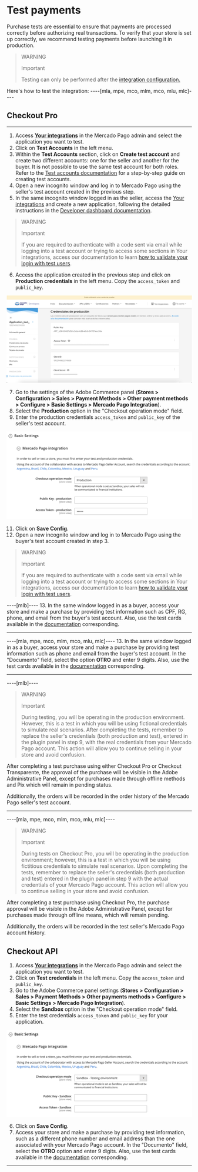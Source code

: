 # Test payments

Purchase tests are essential to ensure that payments are processed correctly before authorizing real transactions. To verify that your store is set up correctly, we recommend testing payments before launching it in production.

> WARNING
> 
> Important
>
> Testing can only be performed after the [integration configuration.](/developers/en/docs/adobe-commerce/integration-configuration)

Here's how to test the integration:
----[mla, mpe, mco, mlm, mco, mlu, mlc]----
## Checkout Pro

------------
1. Access **[Your integrations](https://www.mercadopago[FAKER][URL][DOMAIN]/developers/panel/app)** in the Mercado Pago admin and select the application you want to test.
2. Click on **Test Accounts** in the left menu.
3. Within the **Test Accounts** section, click on **Create test account** and create two different accounts: one for the seller and another for the buyer. It is not possible to use the same test account for both roles. Refer to the [Test accounts documentation](/developers/en/docs/adobe-commerce/additional-content/your-integrations/test/accounts) for a step-by-step guide on creating test accounts.
4. Open a new incognito window and log in to Mercado Pago using the seller's test account created in the previous step.
5. In the same incognito window logged in as the seller, access the [Your integrations](https://www.mercadopago[FAKER][URL][DOMAIN]/developers/panel/app) and create a new application, following the detailed instructions in the [Developer dashboard documentation](/developers/en/docs/adobe-commerce/additional-content/your-integrations/dashboard).

> WARNING
>
> Important
>
> If you are required to authenticate with a code sent via email while logging into a test account or trying to access some sections in Your integrations, access our documentation to learn [how to validate your login with test users](/developers/en/docs/adobe-commerce/additional-content/your-integrations/test/accounts#bookmark_validate_login_with_test_users).

6. Access the application created in the previous step and click on **Production credentials** in the left menu. Copy the `access_token` and `public_key`.

![Production credentials](/images/adobe-commerce/test-prod-credentials-es.png)

7. Go to the settings of the Adobe Commerce panel (**Stores > Configuration > Sales > Payment Methods > Other payment methods > Configure > Basic Settings > Mercado Pago Integration**).
8. Select the **Production** option in the "Checkout operation mode" field.
9. Enter the production credentials `access_token` and `public_key` of the seller's test account.

![Panel](/images/adobe-commerce/test-adobe-commerce.png)

11. Click on **Save Config**.
12. Open a new incognito window and log in to Mercado Pago using the buyer's test account created in step 3.

> WARNING
>
> Important
>
> If you are required to authenticate with a code sent via email while logging into a test account or trying to access some sections in Your integrations, access our documentation to learn [how to validate your login with test users](/developers/en/docs/adobe-commerce/additional-content/your-integrations/test/accounts#bookmark_validate_login_with_test_users).

----[mlb]----
13. In the same window logged in as a buyer, access your store and make a purchase by providing test information such as CPF, RG, phone, and email from the buyer's test account. Also, use the test cards available in the [documentation](/developers/en/docs/adobe-commerce/additional-content/your-integrations/test/cards) corresponding.

------------
----[mla, mpe, mco, mlm, mco, mlu, mlc]----
13. In the same window logged in as a buyer, access your store and make a purchase by providing test information such as phone and email from the buyer's test account. In the "Documento" field, select the option **OTRO** and enter 9 digits. Also, use the test cards available in the [documentation](/developers/en/docs/adobe-commerce/additional-content/your-integrations/test/cards) corresponding.

------------
----[mlb]----
> WARNING
> 
> Important
>
> During testing, you will be operating in the production environment. However, this is a test in which you will be using fictional credentials to simulate real scenarios. After completing the tests, remember to replace the seller's credentials (both production and test), entered in the plugin panel in step 9, with the real credentials from your Mercado Pago account. This action will allow you to continue selling in your store and avoid confusion.

After completing a test purchase using either Checkout Pro or Checkout Transparente, the approval of the purchase will be visible in the Adobe Administrative Panel, except for purchases made through offline methods and Pix which will remain in pending status.

Additionally, the orders will be recorded in the order history of the Mercado Pago seller's test account.

------------
----[mla, mpe, mco, mlm, mco, mlu, mlc]----
> WARNING
> 
> Important
>
> During tests on Checkout Pro, you will be operating in the production environment; however, this is a test in which you will be using fictitious credentials to simulate real scenarios. Upon completing the tests, remember to replace the seller's credentials (both production and test) entered in the plugin panel in step 9 with the actual credentials of your Mercado Pago account. This action will allow you to continue selling in your store and avoid confusion.

After completing a test purchase using Checkout Pro, the purchase approval will be visible in the Adobe Administrative Panel, except for purchases made through offline means, which will remain pending.

Additionally, the orders will be recorded in the test seller's Mercado Pago account history.

## Checkout API

1. Access **[Your integrations](https://www.mercadopago[FAKER][URL][DOMAIN]/developers/panel/app)** in the Mercado Pago admin and select the application you want to test.
2. Click on **Test credentials** in the left menu. Copy the `access_token` and `public_key`.
3. Go to the Adobe Commerce panel settings (**Stores > Configuration > Sales > Payment Methods > Other payments methods > Configure > Basic Settings > Mercado Pago Integration**).
4. Select the **Sandbox** option in the "Checkout operation mode" field.
5. Enter the test credentials `access_token` and `public_key` for your application.

![Panel](/images/adobe-commerce/test-adobe-commerce-all.png)

6. Click on **Save Config**.
7. Access your store and make a purchase by providing test information, such as a different phone number and email address than the one associated with your Mercado Pago account. In the "Documento" field, select the **OTRO** option and enter 9 digits. Also, use the test cards available in the [documentation](/developers/en/docs/adobe-commerce/additional-content/your-integrations/test/cards) corresponding.

------------